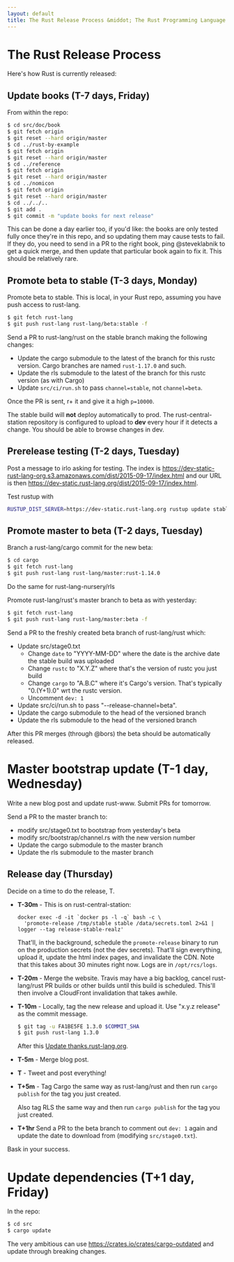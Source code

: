 ```yaml
---
layout: default
title: The Rust Release Process &middot; The Rust Programming Language
---
```


# The Rust Release Process

Here's how Rust is currently released:

## Update books (T-7 days, Friday)

From within the repo:

```bash
$ cd src/doc/book
$ git fetch origin
$ git reset --hard origin/master
$ cd ../rust-by-example
$ git fetch origin
$ git reset --hard origin/master
$ cd ../reference
$ git fetch origin
$ git reset --hard origin/master
$ cd ../nomicon
$ git fetch origin
$ git reset --hard origin/master
$ cd ../../..
$ git add .
$ git commit -m "update books for next release"
```

This can be done a day earlier too, if you'd like: the books are only tested fully once they're in
this repo, and so updating them may cause tests to fail. If they do, you need to send in a PR to
the right book, ping @steveklabnik to get a quick merge, and then update that particular book again
to fix it. This should be relatively rare.

## Promote beta to stable (T-3 days, Monday)

Promote beta to stable.  This is local, in your Rust repo, assuming you have
push access to rust-lang.

```sh
$ git fetch rust-lang
$ git push rust-lang rust-lang/beta:stable -f
```

Send a PR to rust-lang/rust on the stable branch making the following changes:

* Update the cargo submodule to the latest of the branch for this rustc version.
  Cargo branches are named `rust-1.17.0` and such.
* Update the rls submodule to the latest of the branch for this rustc version
  (as with Cargo)
* Update `src/ci/run.sh` to pass `channel=stable`, not `channel=beta`.

Once the PR is sent, r+ it and give it a high `p=10000`.

The stable build will **not** deploy automatically to prod. The
rust-central-station repository is configured to upload to **dev** every hour if
it detects a change. You should be able to browse changes in dev.

## Prerelease testing (T-2 days, Tuesday)

Post a message to irlo asking for testing. The index is
https://dev-static-rust-lang-org.s3.amazonaws.com/dist/2015-09-17/index.html and
our URL is then https://dev-static.rust-lang.org/dist/2015-09-17/index.html.

Test rustup with

```sh
RUSTUP_DIST_SERVER=https://dev-static.rust-lang.org rustup update stable
```

## Promote master to beta (T-2 days, Tuesday)

Branch a rust-lang/cargo commit for the new beta:

```sh
$ cd cargo
$ git fetch rust-lang
$ git push rust-lang rust-lang/master:rust-1.14.0
```

Do the same for rust-lang-nursery/rls

Promote rust-lang/rust's master branch to beta as with yesterday:

```sh
$ git fetch rust-lang
$ git push rust-lang rust-lang/master:beta -f
```

Send a PR to the freshly created beta branch of rust-lang/rust
which:

* Update src/stage0.txt
  * Change `date` to "YYYY-MM-DD" where the date is the archive date the stable
    build was uploaded
  * Change `rustc` to "X.Y.Z" where that's the version of rustc you just build
  * Change `cargo` to "A.B.C" where it's Cargo's version. That's typically
    "0.(Y+1).0" wrt the rustc version.
  * Uncomment `dev: 1`
* Update src/ci/run.sh to pass "--release-channel=beta".
* Update the cargo submodule to the head of the versioned branch
* Update the rls submodule to the head of the versioned branch

After this PR merges (through @bors) the beta should be automatically released.

# Master bootstrap update (T-1 day, Wednesday)

Write a new blog post and update rust-www. Submit PRs for tomorrow.

Send a PR to the master branch to:

* modify src/stage0.txt to bootstrap from yesterday's beta
* modify src/bootstrap/channel.rs with the new version number
* Update the cargo submodule to the master branch
* Update the rls submodule to the master branch

## Release day (Thursday)

Decide on a time to do the release, T.

* **T-30m** - This is on rust-central-station:

  ```
  docker exec -d -it `docker ps -l -q` bash -c \
    'promote-release /tmp/stable stable /data/secrets.toml 2>&1 | logger --tag release-stable-realz'
  ```

  That'll, in the background, schedule the `promote-release` binary to run on the
  production secrets (not the dev secrets). That'll sign everything, upload it,
  update the html index pages, and invalidate the CDN. Note that this takes about
  30 minutes right now. Logs are in `/opt/rcs/logs`.

* **T-20m** - Merge the website. Travis may have a big backlog, cancel
  rust-lang/rust PR builds or other builds until this build is scheduled.
  This'll then involve a CloudFront invalidation that takes awhile.

* **T-10m** - Locally, tag the new release and upload it. Use "x.y.z release" as
  the commit message.

  ```sh
  $ git tag -u FA1BE5FE 1.3.0 $COMMIT_SHA
  $ git push rust-lang 1.3.0
  ```
  After this [Update thanks.rust-lang.org][update-thanks].

* **T-5m** - Merge blog post.

* **T** - Tweet and post everything!

* **T+5m** - Tag Cargo the same way as rust-lang/rust and then run `cargo
  publish` for the tag you just created.

  Also tag RLS the same way and then run `cargo publish` for the tag you just
  created.

* **T+1hr** Send a PR to the beta branch to comment out `dev: 1` again and
  update the date to download from (modifying `src/stage0.txt`).

[update-thanks]: https://github.com/rust-lang-nursery/thanks#thanks

Bask in your success.

# Update dependencies (T+1 day, Friday)

In the repo:

```bash
$ cd src
$ cargo update
```

The very ambitious can use https://crates.io/crates/cargo-outdated and update through breaking changes.

